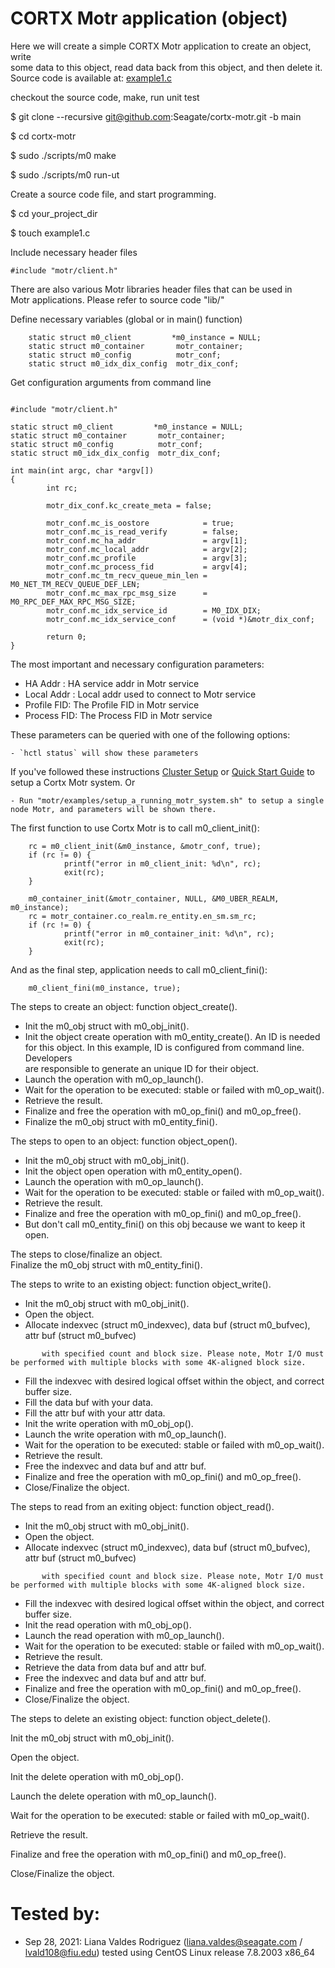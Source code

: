 # CORTX Motr application (object)

Here we will create a simple CORTX Motr application to create an object, write  
some data to this object, read data back from this object, and then delete it.  
Source code is available at: [example1.c](/motr/examples/example1.c)

checkout the source code, make, run unit test

$ git clone --recursive git@github.com:Seagate/cortx-motr.git -b main

$ cd cortx-motr

$ sudo ./scripts/m0 make

$ sudo ./scripts/m0 run-ut

Create a source code file, and start programming.

$ cd your\_project\_dir

$ touch example1.c

Include necessary header files

```
#include "motr/client.h"
```

There are also various Motr libraries header files that can be used in  
Motr applications. Please refer to source code "lib/"

Define necessary variables (global or in main() function)

```
    static struct m0_client         *m0_instance = NULL;
    static struct m0_container       motr_container;
    static struct m0_config          motr_conf;
    static struct m0_idx_dix_config  motr_dix_conf;
```

Get configuration arguments from command line

```

#include "motr/client.h"

static struct m0_client         *m0_instance = NULL;
static struct m0_container       motr_container;
static struct m0_config          motr_conf;
static struct m0_idx_dix_config  motr_dix_conf;

int main(int argc, char *argv[])
{
        int rc;

        motr_dix_conf.kc_create_meta = false;

        motr_conf.mc_is_oostore            = true;
        motr_conf.mc_is_read_verify        = false;
        motr_conf.mc_ha_addr               = argv[1];
        motr_conf.mc_local_addr            = argv[2];
        motr_conf.mc_profile               = argv[3];
        motr_conf.mc_process_fid           = argv[4];
        motr_conf.mc_tm_recv_queue_min_len = M0_NET_TM_RECV_QUEUE_DEF_LEN;
        motr_conf.mc_max_rpc_msg_size      = M0_RPC_DEF_MAX_RPC_MSG_SIZE;
        motr_conf.mc_idx_service_id        = M0_IDX_DIX;
        motr_conf.mc_idx_service_conf      = (void *)&motr_dix_conf;

        return 0;
}
```

The most important and necessary configuration parameters:

*   HA Addr : HA service addr in Motr service
*   Local Addr : Local addr used to connect to Motr service
*   Profile FID: The Profile FID in Motr service
*   Process FID: The Process FID in Motr service

These parameters can be queried with one of the following options:

```
- `hctl status` will show these parameters
```

If you've followed these instructions [Cluster Setup](https://github.com/Seagate/Cortx/blob/main/doc/Cluster_Setup.md) or [Quick Start Guide](/doc/Quick-Start-Guide.rst) to setup a Cortx Motr system. Or

```
- Run "motr/examples/setup_a_running_motr_system.sh" to setup a single node Motr, and parameters will be shown there.
```

The first function to use Cortx Motr is to call m0\_client\_init():

```
    rc = m0_client_init(&m0_instance, &motr_conf, true);
    if (rc != 0) {
            printf("error in m0_client_init: %d\n", rc);
            exit(rc);
    }

    m0_container_init(&motr_container, NULL, &M0_UBER_REALM, m0_instance);
    rc = motr_container.co_realm.re_entity.en_sm.sm_rc;
    if (rc != 0) {
            printf("error in m0_container_init: %d\n", rc);
            exit(rc);
    }
```

And as the final step, application needs to call m0\_client\_fini():

```
    m0_client_fini(m0_instance, true);
```

The steps to create an object: function object\_create().

*   Init the m0\_obj struct with m0\_obj\_init().
*   Init the object create operation with m0\_entity\_create(). An ID is needed  
    for this object. In this example, ID is configured from command line. Developers  
    are responsible to generate an unique ID for their object.
*   Launch the operation with m0\_op\_launch().
*   Wait for the operation to be executed: stable or failed with m0\_op\_wait().
*   Retrieve the result.
*   Finalize and free the operation with m0\_op\_fini() and m0\_op\_free().
*   Finalize the m0\_obj struct with m0\_entity\_fini().

The steps to open to an object: function object\_open().

*   Init the m0\_obj struct with m0\_obj\_init().
*   Init the object open operation with m0\_entity\_open().
*   Launch the operation with m0\_op\_launch().
*   Wait for the operation to be executed: stable or failed with m0\_op\_wait().
*   Retrieve the result.
*   Finalize and free the operation with m0\_op\_fini() and m0\_op\_free().
*   But don't call m0\_entity\_fini() on this obj because we want to keep it open.

The steps to close/finalize an object.  
Finalize the m0\_obj struct with m0\_entity\_fini().

The steps to write to an existing object: function object\_write().

*   Init the m0\_obj struct with m0\_obj\_init().
*   Open the object.
*   Allocate indexvec (struct m0\_indexvec), data buf (struct m0\_bufvec), attr buf (struct m0\_bufvec)

```
       with specified count and block size. Please note, Motr I/O must be performed with multiple blocks with some 4K-aligned block size.
```

*   Fill the indexvec with desired logical offset within the object, and correct buffer size.
*   Fill the data buf with your data.
*   Fill the attr buf with your attr data.
*   Init the write operation with m0\_obj\_op().
*   Launch the write operation with m0\_op\_launch().
*   Wait for the operation to be executed: stable or failed with m0\_op\_wait().
*   Retrieve the result.
*   Free the indexvec and data buf and attr buf.
*   Finalize and free the operation with m0\_op\_fini() and m0\_op\_free().
*   Close/Finalize the object.

The steps to read from an exiting object: function object\_read().

*   Init the m0\_obj struct with m0\_obj\_init().
*   Open the object.
*   Allocate indexvec (struct m0\_indexvec), data buf (struct m0\_bufvec), attr buf (struct m0\_bufvec)

```
       with specified count and block size. Please note, Motr I/O must be performed with multiple blocks with some 4K-aligned block size.
```

*   Fill the indexvec with desired logical offset within the object, and correct buffer size.
*   Init the read operation with m0\_obj\_op().
*   Launch the read operation with m0\_op\_launch().
*   Wait for the operation to be executed: stable or failed with m0\_op\_wait().
*   Retrieve the result.
*   Retrieve the data from data buf and attr buf.
*   Free the indexvec and data buf and attr buf.
*   Finalize and free the operation with m0\_op\_fini() and m0\_op\_free().
*   Close/Finalize the object.

The steps to delete an existing object: function object\_delete().

Init the m0\_obj struct with m0\_obj\_init().

Open the object.

Init the delete operation with m0\_obj\_op().

Launch the delete operation with m0\_op\_launch().

Wait for the operation to be executed: stable or failed with m0\_op\_wait().

Retrieve the result.

Finalize and free the operation with m0\_op\_fini() and m0\_op\_free().

Close/Finalize the object.

# Tested by:

* Sep 28, 2021: Liana Valdes Rodriguez (liana.valdes@seagate.com / lvald108@fiu.edu) tested using CentOS Linux release 7.8.2003 x86_64
